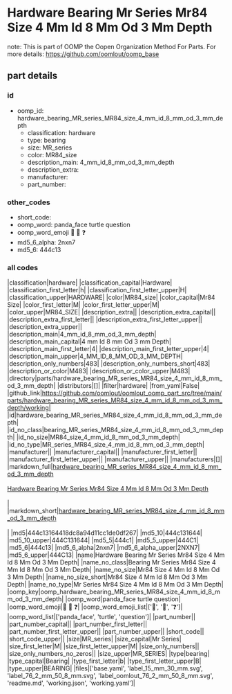 # Hardware Bearing Mr Series Mr84 Size 4 Mm Id 8 Mm Od 3 Mm Depth  

note: This is part of OOMP the Oopen Organization Method For Parts. For more details: https://github.com/oomlout/oomp_base

##  part details





### id
* oomp_id: hardware_bearing_MR_series_MR84_size_4_mm_id_8_mm_od_3_mm_depth
  * classification: hardware
  * type: bearing
  * size: MR_series
  * color: MR84_size
  * description_main: 4_mm_id_8_mm_od_3_mm_depth
  * description_extra: 
  * manufacturer: 
  * part_number: 

### other_codes
* short_code: 
* oomp_word: panda_face turtle question
* oomp_word_emoji :panda_face: :turtle: :question:
* md5_6_alpha: 2nxn7
* md5_6: 444c13

### all codes 
|classification|hardware|
|classification_capital|Hardware|
|classification_first_letter|h|
|classification_first_letter_upper|H|
|classification_upper|HARDWARE|
|color|MR84_size|
|color_capital|Mr84 Size|
|color_first_letter|M|
|color_first_letter_upper|M|
|color_upper|MR84_SIZE|
|description_extra||
|description_extra_capital||
|description_extra_first_letter||
|description_extra_first_letter_upper||
|description_extra_upper||
|description_main|4_mm_id_8_mm_od_3_mm_depth|
|description_main_capital|4 mm Id 8 mm Od 3 mm Depth|
|description_main_first_letter|4|
|description_main_first_letter_upper|4|
|description_main_upper|4_MM_ID_8_MM_OD_3_MM_DEPTH|
|description_only_numbers|483|
|description_only_numbers_short|483|
|description_or_color|M483|
|description_or_color_upper|M483|
|directory|parts/hardware_bearing_MR_series_MR84_size_4_mm_id_8_mm_od_3_mm_depth|
|distributors|[]|
|filter|hardware|
|from_yaml|False|
|github_link|https://github.com/oomlout/oomlout_oomp_part_src/tree/main/parts/hardware_bearing_MR_series_MR84_size_4_mm_id_8_mm_od_3_mm_depth/working|
|id|hardware_bearing_MR_series_MR84_size_4_mm_id_8_mm_od_3_mm_depth|
|id_no_class|bearing_MR_series_MR84_size_4_mm_id_8_mm_od_3_mm_depth|
|id_no_size|MR84_size_4_mm_id_8_mm_od_3_mm_depth|
|id_no_type|MR_series_MR84_size_4_mm_id_8_mm_od_3_mm_depth|
|manufacturer||
|manufacturer_capital||
|manufacturer_first_letter||
|manufacturer_first_letter_upper||
|manufacturer_upper||
|manufacturers|[]|
|markdown_full|[hardware_bearing_MR_series_MR84_size_4_mm_id_8_mm_od_3_mm_depth](https://github.com/oomlout/oomlout_oomp_part_src/tree/main/parts/hardware_bearing_MR_series_MR84_size_4_mm_id_8_mm_od_3_mm_depth/working)<br>[](https://github.com/oomlout/oomlout_oomp_part_src/tree/main/parts/hardware_bearing_MR_series_MR84_size_4_mm_id_8_mm_od_3_mm_depth/working)<br>[Hardware Bearing Mr Series Mr84 Size 4 Mm Id 8 Mm Od 3 Mm Depth](https://github.com/oomlout/oomlout_oomp_part_src/tree/main/parts/hardware_bearing_MR_series_MR84_size_4_mm_id_8_mm_od_3_mm_depth/working)<br><br>|
|markdown_short|[hardware_bearing_MR_series_MR84_size_4_mm_id_8_mm_od_3_mm_depth](https://github.com/oomlout/oomlout_oomp_part_src/tree/main/parts/hardware_bearing_MR_series_MR84_size_4_mm_id_8_mm_od_3_mm_depth/working)<br><br>|
|md5|444c13164418dc8a94d11cc1de0df267|
|md5_10|444c131644|
|md5_10_upper|444C131644|
|md5_5|444c1|
|md5_5_upper|444C1|
|md5_6|444c13|
|md5_6_alpha|2nxn7|
|md5_6_alpha_upper|2NXN7|
|md5_6_upper|444C13|
|name|Hardware Bearing Mr Series Mr84 Size 4 Mm Id 8 Mm Od 3 Mm Depth|
|name_no_class|Bearing Mr Series Mr84 Size 4 Mm Id 8 Mm Od 3 Mm Depth|
|name_no_size|Mr84 Size 4 Mm Id 8 Mm Od 3 Mm Depth|
|name_no_size_short|Mr84 Size 4 Mm Id 8 Mm Od 3 Mm Depth|
|name_no_type|Mr Series Mr84 Size 4 Mm Id 8 Mm Od 3 Mm Depth|
|oomp_key|oomp_hardware_bearing_MR_series_MR84_size_4_mm_id_8_mm_od_3_mm_depth|
|oomp_word|panda_face turtle question|
|oomp_word_emoji|:panda_face: :turtle: :question:|
|oomp_word_emoji_list|[':panda_face:', ':turtle:', ':question:']|
|oomp_word_list|['panda_face', 'turtle', 'question']|
|part_number||
|part_number_capital||
|part_number_first_letter||
|part_number_first_letter_upper||
|part_number_upper||
|short_code||
|short_code_upper||
|size|MR_series|
|size_capital|Mr Series|
|size_first_letter|M|
|size_first_letter_upper|M|
|size_only_numbers||
|size_only_numbers_no_zeros||
|size_upper|MR_SERIES|
|type|bearing|
|type_capital|Bearing|
|type_first_letter|b|
|type_first_letter_upper|B|
|type_upper|BEARING|
|files|['base.yaml', 'label_15_mm_30_mm.svg', 'label_76_2_mm_50_8_mm.svg', 'label_oomlout_76_2_mm_50_8_mm.svg', 'readme.md', 'working.json', 'working.yaml']|
